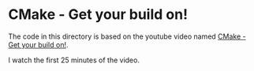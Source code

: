 # CMake - Get your build on!

The code in this directory is based on the youtube video named
[CMake - Get your build on!](https://www.youtube.com/watch?v=6zOpxAwYKUQ).

I watch the first 25 minutes of the video.
